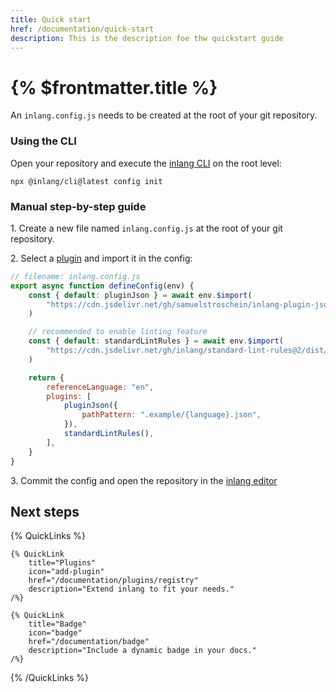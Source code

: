```yaml
---
title: Quick start
href: /documentation/quick-start
description: This is the description foe thw quickstart guide
---
```


# {% $frontmatter.title %}

An `inlang.config.js` needs to be created at the root of your git repository.

### Using the CLI

Open your repository and execute the [inlang CLI](/documentation/apps/inlang-cli) on the root level:

```
npx @inlang/cli@latest config init
```

### Manual step-by-step guide

1\. Create a new file named `inlang.config.js` at the root of your git repository.

2\. Select a [plugin](/documentation/plugins/registry) and import it in the config:

```js
// filename: inlang.config.js
export async function defineConfig(env) {
	const { default: pluginJson } = await env.$import(
		"https://cdn.jsdelivr.net/gh/samuelstroschein/inlang-plugin-json@2/dist/index.js",
	)

	// recommended to enable linting feature
	const { default: standardLintRules } = await env.$import(
		"https://cdn.jsdelivr.net/gh/inlang/standard-lint-rules@2/dist/index.js",
	)

	return {
		referenceLanguage: "en",
		plugins: [
			pluginJson({
				pathPattern: ".example/{language}.json",
			}),
			standardLintRules(),
		],
	}
}
```

3\. Commit the config and open the repository in the [inlang editor](https://inlang.com/editor)

## Next steps

{% QuickLinks %}

    {% QuickLink
        title="Plugins"
        icon="add-plugin"
        href="/documentation/plugins/registry"
        description="Extend inlang to fit your needs."
    /%}

    {% QuickLink
        title="Badge"
        icon="badge"
        href="/documentation/badge"
        description="Include a dynamic badge in your docs."
    /%}

{% /QuickLinks %}
